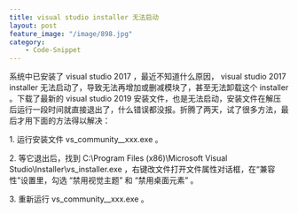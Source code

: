 ```yaml
---
title: visual studio installer 无法启动
layout: post
feature_image: "/image/898.jpg"
category:
    - Code-Snippet
---
```


系统中已安装了 visual studio 2017 ，最近不知道什么原因， visual studio 2017 installer 无法启动了，导致无法再增加或删减模块了，甚至无法卸载这个 installer 。下载了最新的 visual studio 2019 安装文件，也是无法启动，安装文件在解压后运行一段时间就直接退出了，什么错误都没报。折腾了两天，试了很多方法，最后才用下面的方法得以解决：

1\. 运行安装文件 vs_community__xxx.exe 。

2\. 等它退出后，找到 C:\Program Files (x86)\Microsoft Visual Studio\Installer\vs_installer.exe ，右键改文件打开文件属性对话框，在“兼容性”设置里，勾选 “禁用视觉主题” 和 “禁用桌面元素” 。

3\. 重新运行 vs_community__xxx.exe 。